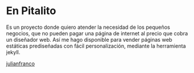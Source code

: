 En Pitalito
=========

Es un proyecto donde quiero atender la necesidad de los pequeños negocios, que no pueden pagar una página de internet al precio que cobra un diseñador web. Así me hago disponible para vender páginas web estáticas prediseñadas con fácil personalización, mediante la herramienta jekyll. 

[julianfranco](http://julianfran.co/)

